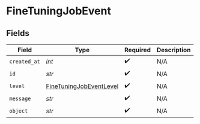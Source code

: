 # FineTuningJobEvent


## Fields

| Field                                                                     | Type                                                                      | Required                                                                  | Description                                                               |
| ------------------------------------------------------------------------- | ------------------------------------------------------------------------- | ------------------------------------------------------------------------- | ------------------------------------------------------------------------- |
| `created_at`                                                              | *int*                                                                     | :heavy_check_mark:                                                        | N/A                                                                       |
| `id`                                                                      | *str*                                                                     | :heavy_check_mark:                                                        | N/A                                                                       |
| `level`                                                                   | [FineTuningJobEventLevel](../../models/shared/finetuningjobeventlevel.md) | :heavy_check_mark:                                                        | N/A                                                                       |
| `message`                                                                 | *str*                                                                     | :heavy_check_mark:                                                        | N/A                                                                       |
| `object`                                                                  | *str*                                                                     | :heavy_check_mark:                                                        | N/A                                                                       |